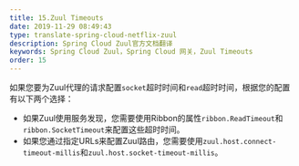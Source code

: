```yaml
---
title: 15.Zuul Timeouts
date: 2019-11-29 08:49:43
type: translate-spring-cloud-netflix-zuul
description: Spring Cloud Zuul官方文档翻译
keywords: Spring Cloud Zuul，Spring Cloud 网关，Zuul Timeouts
order: 15
---
```


如果您要为Zuul代理的请求配置`socket`超时时间和`read`超时时间，根据您的配置有以下两个选择：

* 如果Zuul使用服务发现，您需要使用Ribbon的属性`ribbon.ReadTimeout`和`ribbon.SocketTimeout`来配置这些超时时间。
* 如果您通过指定URLs来配置Zuul路由，您需要使用`zuul.host.connect-timeout-millis`和`zuul.host.socket-timeout-millis`。
